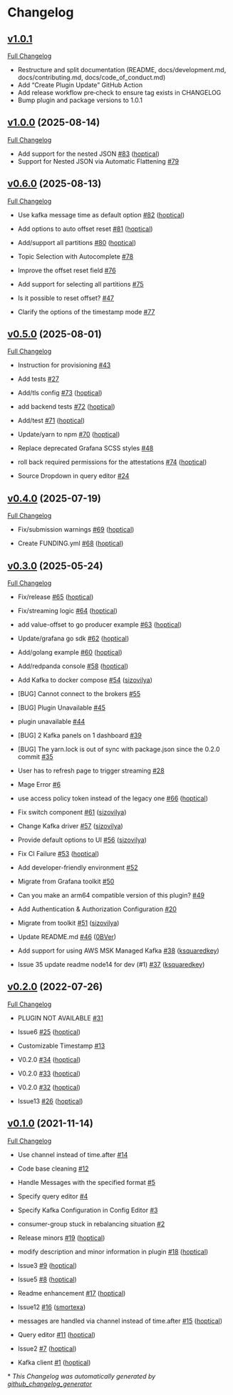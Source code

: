# Changelog

## [v1.0.1](https://github.com/hoptical/grafana-kafka-datasource/tree/v1.0.1)
[Full Changelog](https://github.com/hoptical/grafana-kafka-datasource/compare/v1.0.0...v1.0.1)
 - Restructure and split documentation (README, docs/development.md, docs/contributing.md, docs/code_of_conduct.md)
 - Add “Create Plugin Update” GitHub Action
 - Add release workflow pre‐check to ensure tag exists in CHANGELOG
 - Bump plugin and package versions to 1.0.1

## [v1.0.0](https://github.com/hoptical/grafana-kafka-datasource/tree/v1.0.0) (2025-08-14)

[Full Changelog](https://github.com/hoptical/grafana-kafka-datasource/compare/v0.6.0...v1.0.0)

- Add support for the nested JSON [\#83](https://github.com/hoptical/grafana-kafka-datasource/pull/83) ([hoptical](https://github.com/hoptical))
- Support for Nested JSON via Automatic Flattening [\#79](https://github.com/hoptical/grafana-kafka-datasource/issues/79)

## [v0.6.0](https://github.com/hoptical/grafana-kafka-datasource/tree/v0.6.0) (2025-08-13)

[Full Changelog](https://github.com/hoptical/grafana-kafka-datasource/compare/v0.5.0...v0.6.0)

- Use kafka message time as default option [\#82](https://github.com/hoptical/grafana-kafka-datasource/pull/82) ([hoptical](https://github.com/hoptical))
- Add options to auto offset reset [\#81](https://github.com/hoptical/grafana-kafka-datasource/pull/81) ([hoptical](https://github.com/hoptical))
- Add/support all partitions [\#80](https://github.com/hoptical/grafana-kafka-datasource/pull/80) ([hoptical](https://github.com/hoptical))

- Topic Selection with Autocomplete [\#78](https://github.com/hoptical/grafana-kafka-datasource/issues/78)
- Improve the offset reset field [\#76](https://github.com/hoptical/grafana-kafka-datasource/issues/76)
- Add support for selecting all partitions [\#75](https://github.com/hoptical/grafana-kafka-datasource/issues/75)
- Is it possible to reset offset? [\#47](https://github.com/hoptical/grafana-kafka-datasource/issues/47)
- Clarify the options of the timestamp mode [\#77](https://github.com/hoptical/grafana-kafka-datasource/issues/77)

## [v0.5.0](https://github.com/hoptical/grafana-kafka-datasource/tree/v0.5.0) (2025-08-01)

[Full Changelog](https://github.com/hoptical/grafana-kafka-datasource/compare/v0.4.0...v0.5.0)

- Instruction for provisioning [\#43](https://github.com/hoptical/grafana-kafka-datasource/issues/43)
- Add tests [\#27](https://github.com/hoptical/grafana-kafka-datasource/issues/27)
- Add/tls config [\#73](https://github.com/hoptical/grafana-kafka-datasource/pull/73) ([hoptical](https://github.com/hoptical))
- add backend tests [\#72](https://github.com/hoptical/grafana-kafka-datasource/pull/72) ([hoptical](https://github.com/hoptical))
- Add/test [\#71](https://github.com/hoptical/grafana-kafka-datasource/pull/71) ([hoptical](https://github.com/hoptical))
- Update/yarn to npm [\#70](https://github.com/hoptical/grafana-kafka-datasource/pull/70) ([hoptical](https://github.com/hoptical))

- Replace deprecated Grafana SCSS styles [\#48](https://github.com/hoptical/grafana-kafka-datasource/issues/48)
- roll back required permissions for the attestations [\#74](https://github.com/hoptical/grafana-kafka-datasource/pull/74) ([hoptical](https://github.com/hoptical))

- Source Dropdown in query editor [\#24](https://github.com/hoptical/grafana-kafka-datasource/issues/24)

## [v0.4.0](https://github.com/hoptical/grafana-kafka-datasource/tree/v0.4.0) (2025-07-19)

[Full Changelog](https://github.com/hoptical/grafana-kafka-datasource/compare/v0.3.0...v0.4.0)

- Fix/submission warnings [\#69](https://github.com/hoptical/grafana-kafka-datasource/pull/69) ([hoptical](https://github.com/hoptical))

- Create FUNDING.yml [\#68](https://github.com/hoptical/grafana-kafka-datasource/pull/68) ([hoptical](https://github.com/hoptical))

## [v0.3.0](https://github.com/hoptical/grafana-kafka-datasource/tree/v0.3.0) (2025-05-24)

[Full Changelog](https://github.com/hoptical/grafana-kafka-datasource/compare/v0.2.0...v0.3.0)

- Fix/release [\#65](https://github.com/hoptical/grafana-kafka-datasource/pull/65) ([hoptical](https://github.com/hoptical))
- Fix/streaming logic [\#64](https://github.com/hoptical/grafana-kafka-datasource/pull/64) ([hoptical](https://github.com/hoptical))
- add value-offset to go producer example [\#63](https://github.com/hoptical/grafana-kafka-datasource/pull/63) ([hoptical](https://github.com/hoptical))
- Update/grafana go sdk [\#62](https://github.com/hoptical/grafana-kafka-datasource/pull/62) ([hoptical](https://github.com/hoptical))
- Add/golang example [\#60](https://github.com/hoptical/grafana-kafka-datasource/pull/60) ([hoptical](https://github.com/hoptical))
- Add/redpanda console [\#58](https://github.com/hoptical/grafana-kafka-datasource/pull/58) ([hoptical](https://github.com/hoptical))
- Add Kafka to docker compose [\#54](https://github.com/hoptical/grafana-kafka-datasource/pull/54) ([sizovilya](https://github.com/sizovilya))

- \[BUG\] Cannot connect to the brokers [\#55](https://github.com/hoptical/grafana-kafka-datasource/issues/55)
- \[BUG\] Plugin Unavailable  [\#45](https://github.com/hoptical/grafana-kafka-datasource/issues/45)
- plugin unavailable [\#44](https://github.com/hoptical/grafana-kafka-datasource/issues/44)
- \[BUG\] 2 Kafka panels on 1 dashboard [\#39](https://github.com/hoptical/grafana-kafka-datasource/issues/39)
- \[BUG\] The yarn.lock is out of sync with package.json since the 0.2.0 commit [\#35](https://github.com/hoptical/grafana-kafka-datasource/issues/35)
- User has to refresh page to trigger streaming [\#28](https://github.com/hoptical/grafana-kafka-datasource/issues/28)
- Mage Error [\#6](https://github.com/hoptical/grafana-kafka-datasource/issues/6)
- use access policy token instead of the legacy one [\#66](https://github.com/hoptical/grafana-kafka-datasource/pull/66) ([hoptical](https://github.com/hoptical))
- Fix switch component [\#61](https://github.com/hoptical/grafana-kafka-datasource/pull/61) ([sizovilya](https://github.com/sizovilya))
- Change Kafka driver [\#57](https://github.com/hoptical/grafana-kafka-datasource/pull/57) ([sizovilya](https://github.com/sizovilya))
- Provide default options to UI [\#56](https://github.com/hoptical/grafana-kafka-datasource/pull/56) ([sizovilya](https://github.com/sizovilya))
- Fix CI Failure [\#53](https://github.com/hoptical/grafana-kafka-datasource/pull/53) ([hoptical](https://github.com/hoptical))

- Add developer-friendly environment [\#52](https://github.com/hoptical/grafana-kafka-datasource/issues/52)
- Migrate from Grafana toolkit [\#50](https://github.com/hoptical/grafana-kafka-datasource/issues/50)
- Can you make an arm64 compatible version of this plugin?  [\#49](https://github.com/hoptical/grafana-kafka-datasource/issues/49)
- Add Authentication & Authorization Configuration [\#20](https://github.com/hoptical/grafana-kafka-datasource/issues/20)

- Migrate from toolkit [\#51](https://github.com/hoptical/grafana-kafka-datasource/pull/51) ([sizovilya](https://github.com/sizovilya))
- Update README.md [\#46](https://github.com/hoptical/grafana-kafka-datasource/pull/46) ([0BVer](https://github.com/0BVer))
- Add support for using AWS MSK Managed Kafka [\#38](https://github.com/hoptical/grafana-kafka-datasource/pull/38) ([ksquaredkey](https://github.com/ksquaredkey))
- Issue 35 update readme node14 for dev \(\#1\) [\#37](https://github.com/hoptical/grafana-kafka-datasource/pull/37) ([ksquaredkey](https://github.com/ksquaredkey))

## [v0.2.0](https://github.com/hoptical/grafana-kafka-datasource/tree/v0.2.0) (2022-07-26)

[Full Changelog](https://github.com/hoptical/grafana-kafka-datasource/compare/v0.1.0...v0.2.0)

- PLUGIN NOT AVAILABLE [\#31](https://github.com/hoptical/grafana-kafka-datasource/issues/31)
- Issue6 [\#25](https://github.com/hoptical/grafana-kafka-datasource/pull/25) ([hoptical](https://github.com/hoptical))

- Customizable Timestamp [\#13](https://github.com/hoptical/grafana-kafka-datasource/issues/13)

- V0.2.0 [\#34](https://github.com/hoptical/grafana-kafka-datasource/pull/34) ([hoptical](https://github.com/hoptical))
- V0.2.0 [\#33](https://github.com/hoptical/grafana-kafka-datasource/pull/33) ([hoptical](https://github.com/hoptical))
- V0.2.0 [\#32](https://github.com/hoptical/grafana-kafka-datasource/pull/32) ([hoptical](https://github.com/hoptical))
- Issue13 [\#26](https://github.com/hoptical/grafana-kafka-datasource/pull/26) ([hoptical](https://github.com/hoptical))

## [v0.1.0](https://github.com/hoptical/grafana-kafka-datasource/tree/v0.1.0) (2021-11-14)

[Full Changelog](https://github.com/hoptical/grafana-kafka-datasource/compare/cff631297154c3d90f8f26d56b3f9ca77c3e3369...v0.1.0)

- Use channel instead of time.after [\#14](https://github.com/hoptical/grafana-kafka-datasource/issues/14)
- Code base cleaning  [\#12](https://github.com/hoptical/grafana-kafka-datasource/issues/12)
- Handle Messages with the specified format [\#5](https://github.com/hoptical/grafana-kafka-datasource/issues/5)
- Specify query editor [\#4](https://github.com/hoptical/grafana-kafka-datasource/issues/4)
- Specify Kafka Configuration in Config Editor [\#3](https://github.com/hoptical/grafana-kafka-datasource/issues/3)
- consumer-group stuck in rebalancing situation [\#2](https://github.com/hoptical/grafana-kafka-datasource/issues/2)
- Release minors [\#19](https://github.com/hoptical/grafana-kafka-datasource/pull/19) ([hoptical](https://github.com/hoptical))
- modify description and minor information in plugin [\#18](https://github.com/hoptical/grafana-kafka-datasource/pull/18) ([hoptical](https://github.com/hoptical))
- Issue3 [\#9](https://github.com/hoptical/grafana-kafka-datasource/pull/9) ([hoptical](https://github.com/hoptical))
- Issue5 [\#8](https://github.com/hoptical/grafana-kafka-datasource/pull/8) ([hoptical](https://github.com/hoptical))

- Readme enhancement [\#17](https://github.com/hoptical/grafana-kafka-datasource/pull/17) ([hoptical](https://github.com/hoptical))
- Issue12 [\#16](https://github.com/hoptical/grafana-kafka-datasource/pull/16) ([smortexa](https://github.com/smortexa))
- messages are handled via channel instead of time.after [\#15](https://github.com/hoptical/grafana-kafka-datasource/pull/15) ([hoptical](https://github.com/hoptical))
- Query editor [\#11](https://github.com/hoptical/grafana-kafka-datasource/pull/11) ([hoptical](https://github.com/hoptical))
- Issue2 [\#7](https://github.com/hoptical/grafana-kafka-datasource/pull/7) ([hoptical](https://github.com/hoptical))
- Kafka client [\#1](https://github.com/hoptical/grafana-kafka-datasource/pull/1) ([hoptical](https://github.com/hoptical))



\* *This Changelog was automatically generated by [github_changelog_generator](https://github.com/github-changelog-generator/github-changelog-generator)*
